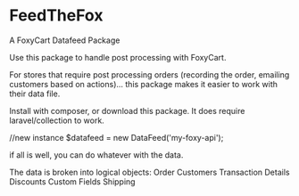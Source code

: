 # FeedTheFox
A FoxyCart Datafeed Package

Use this package to handle post processing with FoxyCart.

For stores that require post processing orders (recording the order, emailing customers based on actions)...
this package makes it easier to work with their data file.

Install with composer, or download this package.
It does require laravel/collection to work.

//new instance
$datafeed = new DataFeed('my-foxy-api');

if all is well, you can do whatever with the data.

The data is broken into logical objects:
Order
Customers
Transaction Details
Discounts
Custom Fields
Shipping

